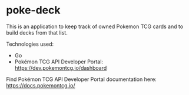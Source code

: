 # poke-deck

This is an application to keep track of owned Pokemon TCG cards and to build decks from that list.

Technologies used:
* Go
* Pokémon TCG API Developer Portal: https://dev.pokemontcg.io/dashboard

Find Pokémon TCG API Developer Portal documentation here: https://docs.pokemontcg.io/ 

